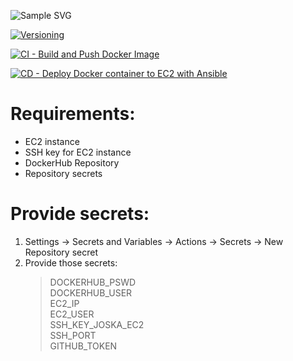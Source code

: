 ![Sample SVG](https://github.com/Joska99/simple-java-maven-app/blob/master/diagram.drawio.svg)

[![Versioning](https://github.com/Joska99/simple-java-maven-app/actions/workflows/versioning.yml/badge.svg)](https://github.com/Joska99/simple-java-maven-app/actions/workflows/versioning.yml)
<br />

[![CI - Build and Push Docker Image](https://github.com/Joska99/simple-java-maven-app/actions/workflows/docker-ci.yml/badge.svg)](https://github.com/Joska99/simple-java-maven-app/actions/workflows/docker-ci.yml)
<br />

[![CD - Deploy Docker container to EC2 with Ansible](https://github.com/Joska99/simple-java-maven-app/actions/workflows/deploy-docker.yml/badge.svg)](https://github.com/Joska99/simple-java-maven-app/actions/workflows/deploy-docker.yml)
<br />

# Requirements:

- EC2 instance
- SSH key for EC2 instance
- DockerHub Repository
- Repository secrets

# Provide secrets:

1. Settings -> Secrets and Variables -> Actions -> Secrets -> New Repository secret
2. Provide those secrets:
   > DOCKERHUB_PSWD  
   > DOCKERHUB_USER\
   > EC2_IP\
   > EC2_USER\
   > SSH_KEY_JOSKA_EC2\
   > SSH_PORT\
   > GITHUB_TOKEN
